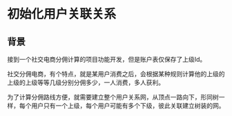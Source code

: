 # 初始化用户关联关系


##  背景

接到一个社交电商分佣计算的项目功能开发，但是账户表仅保存了上级Id。

社交分佣电商，有个特点，就是某用户消费之后，会根据某种规则计算他的上级的上级的上级等等几级分别分佣多少，一人消费，多人获利。

为了计算分佣路线方便，就需要建立整个用户关系网，从顶点一路向下，形同树一样，每个用户只有一个上级，每个用户可能有多个下级，彼此关联建立树装的网。










